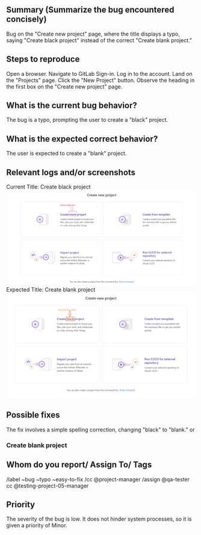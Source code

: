 
## Summary (Summarize the bug encountered concisely)
Bug on the "Create new project" page, where the title displays a typo, saying "Create black project" instead of the correct "Create blank project."


## Steps to reproduce     
Open a browser.
Navigate to GitLab Sign-in.
Log in to the account.
Land on the "Projects" page.
Click the "New Project" button.
Observe the heading in the first box on the "Create new project" page.
   

## What is the current bug behavior?
The bug is a typo, prompting the user to create a "black" project.
     

## What is the expected correct behavior?
The user is expected to create a "blank" project.

     
## Relevant logs and/or screenshots
Current Title: Create black project
![Alt text](../Image/Bug_Screenshot.png)
Expected Title: Create blank project
![Alt text](../Image/Bug_Project_create_blank.png)
## Possible fixes
The fix involves a simple spelling correction, changing "black" to "blank."
or
<h3 class="gl-font-size-h2 gl-reset-color">
  Create blank project
</h3>



## Whom do you report/ Assign To/ Tags
/label ~bug ~typo ~easy-to-fix
/cc @project-manager
/assign @qa-tester
cc @testing-project-05-manager


## Priority
The severity of the bug is low. It does not hinder system processes, so it is given a priority of Minor.
      
